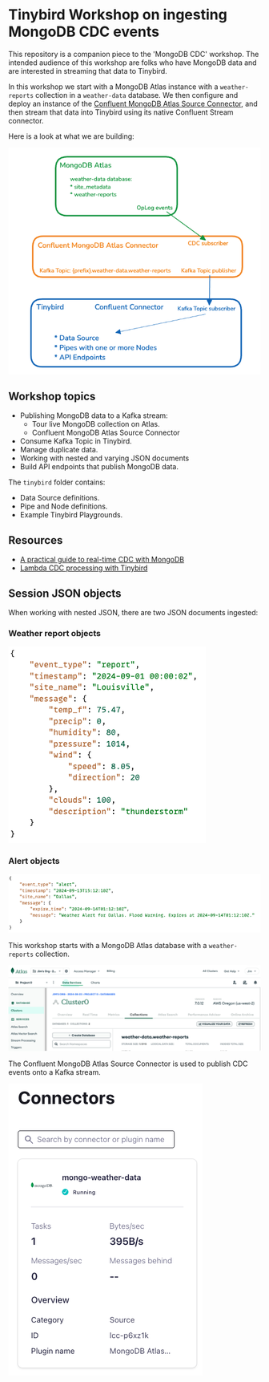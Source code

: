 # Tinybird Workshop on ingesting MongoDB CDC events

This repository is a companion piece to the 'MongoDB CDC' workshop. The intended audience of this workshop are folks who have MongoDB data and are interested in streaming that data to Tinybird.

In this workshop we start with a MongoDB Atlas instance with a `weather-reports` collection in a `weather-data` database. We then configure and deploy an instance of the [Confluent MongoDB Atlas Source Connector](https://docs.confluent.io/cloud/current/connectors/cc-mongo-db-source.html), and then stream that data into Tinybird using its native Confluent Stream connector. 

Here is a look at what we are building:


![Diagram](images/diagram.png)


## Workshop topics

* Publishing MongoDB data to a Kafka stream:
  * Tour live MongoDB collection on Atlas.
  * Confluent MongoDB Atlas Source Connector
* Consume Kafka Topic in Tinybird.
* Manage duplicate data.
* Working with nested and varying JSON documents
* Build API endpoints that publish MongoDB data.

The `tinybird` folder contains:
* Data Source definitions.
* Pipe and Node definitions.
* Example Tinybird Playgrounds.

## Resources
* [A practical guide to real-time CDC with MongoDB](https://www.tinybird.co/blog-posts/mongodb-cdc)
* [Lambda CDC processing with Tinybird](https://www.tinybird.co/docs/guides/querying-data/lambda-example-cdc)

## Session JSON objects

When working with nested JSON, there are two JSON documents ingested:

### Weather report objects
![JSON](images/report-object.png)

### Alert objects
![JSON](images/alert-object.png)


This workshop starts with a MongoDB Atlas database with a `weather-reports` collection. 

![MongoDB Atlas](images/mongodb-atlas.png)

The Confluent MongoDB Atlas Source Connector is used to publish CDC events onto a Kafka stream.

![Confluent Connector](images/confluent-connector.png)
